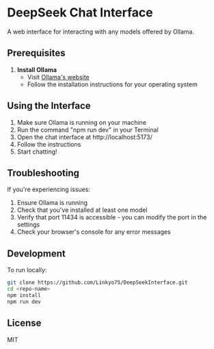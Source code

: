# DeepSeek Chat Interface

A web interface for interacting with any models offered by Ollama.

## Prerequisites

1. **Install Ollama**
   - Visit [Ollama's website](https://ollama.ai)
   - Follow the installation instructions for your operating system


## Using the Interface

1. Make sure Ollama is running on your machine
2. Run the command "npm run dev" in your Terminal
3. Open the chat interface at http://localhost:5173/
4. Follow the instructions
5. Start chatting!

## Troubleshooting

If you're experiencing issues:

1. Ensure Ollama is running
2. Check that you've installed at least one model
3. Verify that port 11434 is accessible - you can modify the port in the settings
4. Check your browser's console for any error messages

## Development

To run locally:
```bash
git clone https://github.com/Linkyo75/DeepSeekInterface.git
cd <repo-name>
npm install
npm run dev
```

## License

MIT
